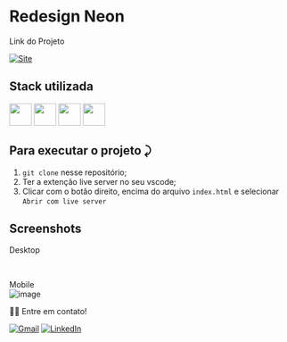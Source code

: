 # Redesign Neon

Link do Projeto

<a link href="https://lp-neon-joanderson337.vercel.app/" target="_blank">![Site](https://shields.io/badge/acessar-Site-green?&style=for-the-badge)</a>


## Stack utilizada
  <img width="40px" src="https://cdn.jsdelivr.net/gh/devicons/devicon/icons/html5/html5-original.svg" /> <img width="40px" src="https://cdn.jsdelivr.net/gh/devicons/devicon/icons/sass/sass-original.svg" /> 
<img width="40px" src="https://cdn.jsdelivr.net/gh/devicons/devicon/icons/css3/css3-original.svg" /> 
<img width="40px" src="https://cdn.jsdelivr.net/gh/devicons/devicon/icons/javascript/javascript-original.svg" />
          

## Para executar o projeto ⤸

1. `git clone` nesse repositório;
2. Ter a extenção live server no seu vscode;
3. Clicar com o botão direito, encima do arquivo `index.html` e selecionar `Abrir com live server` 


  

## Screenshots

Desktop
<br>


<br>


Mobile
<br>
![image](https://user-images.githubusercontent.com/77758027/175203574-0690e6f1-8fdb-4252-8416-885878878430.png)



👋🏽 Entre em contato!
<br/>


 <a href="mailto:sulamitammf@gmail.com">![Gmail](https://img.shields.io/badge/Gmail-D14836?style=for-the-badge&logo=gmail&logoColor=white)</a>
 <a href="https://www.linkedin.com/in/sulamitafreire/" target="_blank">![LinkedIn](https://img.shields.io/badge/linkedin-%230077B5.svg?style=for-the-badge&logo=linkedin&logoColor=white)</a> 



